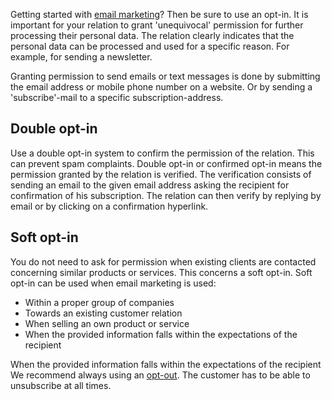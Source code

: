 Getting started with [email
marketing](./emailings.md "Email marketing")?
Then be sure to use an opt-in. It is important for your relation to
grant 'unequivocal' permission for further processing their personal
data. The relation clearly indicates that the personal data can be
processed and used for a specific reason. For example, for sending a
newsletter.

Granting permission to send emails or text messages is done by
submitting the email address or mobile phone number on a website. Or by
sending a 'subscribe'-mail to a specific subscription-address.

Double opt-in
-------------

Use a double opt-in system to confirm the permission of the relation.
This can prevent spam complaints. Double opt-in or confirmed opt-in
means the permission granted by the relation is verified. The
verification consists of sending an email to the given email address
asking the recipient for confirmation of his subscription. The relation
can then verify by replying by email or by clicking on a confirmation
hyperlink.

Soft opt-in
-----------

You do not need to ask for permission when existing clients are
contacted concerning similar products or services. This concerns a soft
opt-in. Soft opt-in can be used when email marketing is used:

-   Within a proper group of companies
-   Towards an existing customer relation
-   When selling an own product or service
-   When the provided information falls within the expectations of the
    recipient

When the provided information falls within the expectations of the
recipient We recommend always using an
[opt-out](./opt-out-do-not-stop-your-client.md "Opt-out").
The customer has to be able to unsubscribe at all times.
